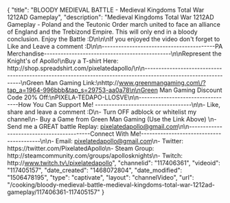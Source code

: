 {
    "title": "BLOODY MEDIEVAL BATTLE - Medieval Kingdoms Total War 1212AD Gameplay",
    "description": "Medieval Kingdoms Total War 1212AD Gameplay - Poland and the Teutonic Order march united to face an alliance of England and the Trebizond Empire.  This will only end in a bloody conclusion.  Enjoy the Battle :D\n\n\nIf you enjoyed the video don't forget to Like and Leave a comment :D\n\n-----------------------------------------PA Merchandise----------------------------------------------\n\nRepresent the Knight's of Apollo!\nBuy a T-shirt Here: http:\/\/shop.spreadshirt.com\/pixelatedapollo\/\n\n---------------------------------------------------------------------------------------------------------------\nGreen Man Gaming Link:\nhttp:\/\/www.greenmangaming.com\/?tap_a=1964-996bbb&tap_s=29753-aa0a78\n\nGreen Man Gaming Discount Code 20% Off:\nPIXELA-TEDAPO-LLOSVE\n\n----------------------------------How You Can Support Me! -----------------------------------\n\n- Like, share and leave a comment :D\n- Turn OFF adblock or whitelist my channel\n- Buy a Game from Green Man Gaming (Use the Link Above) \n- Send me a GREAT battle Replay: pixelatedapollo@gmail.com\n\n------------------------------------------Connect With Me!-----------------------------------------\n\n- Email: pixelatedapollo@gmail.com\n- Twitter: https:\/\/twitter.com\/PixelatedApollo\n- Steam Group:  http:\/\/steamcommunity.com\/groups\/apollosknights\n- Twitch: http:\/\/www.twitch.tv\/pixelatedapollo",
    "channelid": "117406361",
    "videoid": "117405157",
    "date_created": "1468072804",
    "date_modified": "1506478195",
    "type": "captivate",
    "layout": "channelVideo",
    "url": "\/cooking\/bloody-medieval-battle-medieval-kingdoms-total-war-1212ad-gameplay\/117406361-117405157"
}